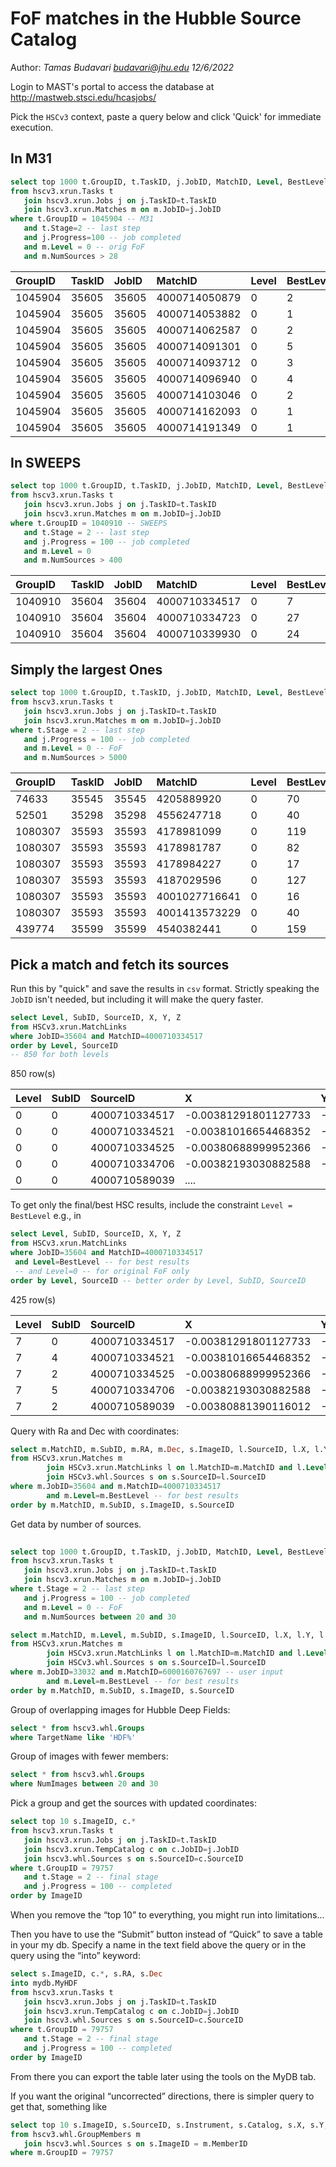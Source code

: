 # FoF matches in the Hubble Source Catalog

Author: *Tamas Budavari budavari@jhu.edu 12/6/2022*

Login to MAST's portal to access the database at <http://mastweb.stsci.edu/hcasjobs/>

Pick the `HSCv3` context, paste a query below and click 'Quick' for immediate execution.

## In M31

```SQL
select top 1000 t.GroupID, t.TaskID, j.JobID, MatchID, Level, BestLevel, NumSources
from hscv3.xrun.Tasks t 
   join hscv3.xrun.Jobs j on j.TaskID=t.TaskID
   join hscv3.xrun.Matches m on m.JobID=j.JobID
where t.GroupID = 1045904 -- M31 
   and t.Stage=2 -- last step
   and j.Progress=100 -- job completed
   and m.Level = 0 -- orig FoF
   and m.NumSources > 28
```

| GroupID | TaskID | JobID | MatchID       | Level | BestLevel | NumSources |
| :------ | :----- | :---- | :------------ | :---- | :-------- | :--------- |
| 1045904 | 35605  | 35605 | 4000714050879 | 0     | 2         | 29         |
| 1045904 | 35605  | 35605 | 4000714053882 | 0     | 1         | 29         |
| 1045904 | 35605  | 35605 | 4000714062587 | 0     | 2         | 29         |
| 1045904 | 35605  | 35605 | 4000714091301 | 0     | 5         | 34         |
| 1045904 | 35605  | 35605 | 4000714093712 | 0     | 3         | 29         |
| 1045904 | 35605  | 35605 | 4000714096940 | 0     | 4         | 30         |
| 1045904 | 35605  | 35605 | 4000714103046 | 0     | 2         | 29         |
| 1045904 | 35605  | 35605 | 4000714162093 | 0     | 1         | 29         |
| 1045904 | 35605  | 35605 | 4000714191349 | 0     | 1         | 29         |

## In SWEEPS

```SQL
select top 1000 t.GroupID, t.TaskID, j.JobID, MatchID, Level, BestLevel, NumSources
from hscv3.xrun.Tasks t 
   join hscv3.xrun.Jobs j on j.TaskID=t.TaskID
   join hscv3.xrun.Matches m on m.JobID=j.JobID
where t.GroupID = 1040910 -- SWEEPS
   and t.Stage = 2 -- last step
   and j.Progress = 100 -- job completed
   and m.Level = 0 
   and m.NumSources > 400
```

| GroupID | TaskID | JobID | MatchID       | Level | BestLevel | NumSources |
| :------ | :----- | :---- | :------------ | :---- | :-------- | :--------- |
| 1040910 | 35604  | 35604 | 4000710334517 | 0     | 7         | 425        |
| 1040910 | 35604  | 35604 | 4000710334723 | 0     | 27        | 458        |
| 1040910 | 35604  | 35604 | 4000710339930 | 0     | 24        | 424        |

## Simply the largest Ones

```SQL
select top 1000 t.GroupID, t.TaskID, j.JobID, MatchID, Level, BestLevel, NumSources
from hscv3.xrun.Tasks t 
   join hscv3.xrun.Jobs j on j.TaskID=t.TaskID
   join hscv3.xrun.Matches m on m.JobID=j.JobID
where t.Stage = 2 -- last step
   and j.Progress = 100 -- job completed
   and m.Level = 0 -- FoF
   and m.NumSources > 5000
```

| GroupID | TaskID | JobID | MatchID       | Level | BestLevel | NumSources |
| :------ | :----- | :---- | :------------ | :---- | :-------- | :--------- |
| 74633   | 35545  | 35545 | 4205889920    | 0     | 70        | 6526       |
| 52501   | 35298  | 35298 | 4556247718    | 0     | 40        | 5739       |
| 1080307 | 35593  | 35593 | 4178981099    | 0     | 119       | 24576      |
| 1080307 | 35593  | 35593 | 4178981787    | 0     | 82        | 6002       |
| 1080307 | 35593  | 35593 | 4178984227    | 0     | 17        | 7046       |
| 1080307 | 35593  | 35593 | 4187029596    | 0     | 127       | 5313       |
| 1080307 | 35593  | 35593 | 4001027716641 | 0     | 16        | 14479      |
| 1080307 | 35593  | 35593 | 4001413573229 | 0     | 40        | 15780      |
| 439774  | 35599  | 35599 | 4540382441    | 0     | 159       | 5136       |

## Pick a match and fetch its sources

Run this by "quick" and save the results in `csv` format. Strictly speaking the `JobID` isn't needed, but including it will make the query faster.

```SQL
select Level, SubID, SourceID, X, Y, Z
from HSCv3.xrun.MatchLinks
where JobID=35604 and MatchID=4000710334517
order by Level, SourceID
-- 850 for both levels
```

850 row(s)

| Level | SubID | SourceID      | X                    | Y                  | Z                  |
| :---- | :---- | :------------ | :------------------- | :----------------- | :----------------- |
| 0     | 0     | 4000710334517 | -0.00381291801127733 | -0.873027769556957 | -0.487655590800151 |
| 0     | 0     | 4000710334521 | -0.00381016654468352 | -0.873027869172163 | -0.487655433969123 |
| 0     | 0     | 4000710334525 | -0.00380688999952366 | -0.873028113194516 | -0.487655022695916 |
| 0     | 0     | 4000710334706 | -0.00382193030882588 | -0.873027610348576 | -0.487655805274346 |
| 0     | 0     | 4000710589039 | ....                 |                    |                    |

To get only the final/best HSC results, include the constraint `Level = BestLevel` e.g., in

```SQL
select Level, SubID, SourceID, X, Y, Z
from HSCv3.xrun.MatchLinks
where JobID=35604 and MatchID=4000710334517
 and Level=BestLevel -- for best results 
 -- and Level=0 -- for original FoF only
order by Level, SourceID -- better order by Level, SubID, SourceID
```

425 row(s)

| Level | SubID | SourceID      | X                    | Y                  | Z                  |
| :---- | :---- | :------------ | :------------------- | :----------------- | :----------------- |
| 7     | 0     | 4000710334517 | -0.00381291801127733 | -0.873027769556957 | -0.487655590800151 |
| 7     | 4     | 4000710334521 | -0.00381016654468352 | -0.873027869172163 | -0.487655433969123 |
| 7     | 2     | 4000710334525 | -0.00380688999952366 | -0.873028113194516 | -0.487655022695916 |
| 7     | 5     | 4000710334706 | -0.00382193030882588 | -0.873027610348576 | -0.487655805274346 |
| 7     | 2     | 4000710589039 | -0.00380881390116012 | -0.873027973773998 | -0.487655257271705 |

Query with Ra and Dec with coordinates:

```SQL
select m.MatchID, m.SubID, m.RA, m.Dec, s.ImageID, l.SourceID, l.X, l.Y, l.Z, s.sigma
from HSCv3.xrun.Matches m
        join HSCv3.xrun.MatchLinks l on l.MatchID=m.MatchID and l.Level=m.Level and l.JobID=m.JobID and l.SubID=m.SubID
        join HSCv3.whl.Sources s on s.SourceID=l.SourceID
where m.JobID=35604 and m.MatchID=4000710334517
        and m.Level=m.BestLevel -- for best results
order by m.MatchID, m.SubID, s.ImageID, s.SourceID
```

Get data by number of sources.
``` SQL
 
select top 1000 t.GroupID, t.TaskID, j.JobID, MatchID, Level, BestLevel, NumSources
from hscv3.xrun.Tasks t
   join hscv3.xrun.Jobs j on j.TaskID=t.TaskID
   join hscv3.xrun.Matches m on m.JobID=j.JobID
where t.Stage = 2 -- last step
   and j.Progress = 100 -- job completed
   and m.Level = 0 -- FoF
   and m.NumSources between 20 and 30
```

``` SQL
select m.MatchID, m.Level, m.SubID, s.ImageID, l.SourceID, l.X, l.Y, l.Z, s.Sigma, s.RA, s.Dec
from HSCv3.xrun.Matches m
        join HSCv3.xrun.MatchLinks l on l.MatchID=m.MatchID and l.Level=m.Level and l.JobID=m.JobID and l.SubID=m.SubID
        join HSCv3.whl.Sources s on s.SourceID=l.SourceID
where m.JobID=33032 and m.MatchID=6000160767697 -- user input
        and m.Level=m.BestLevel -- for best results
order by m.MatchID, m.SubID, s.ImageID, s.SourceID
```

Group of overlapping images for Hubble Deep Fields:

``` SQL
select * from hscv3.whl.Groups
where TargetName like 'HDF%'
```

Group of images with fewer members:

``` sql
select * from hscv3.whl.Groups
where NumImages between 20 and 30
```

Pick a group and get the sources with updated coordinates:

```sql
select top 10 s.ImageID, c.*
from hscv3.xrun.Tasks t
   join hscv3.xrun.Jobs j on j.TaskID=t.TaskID
   join hscv3.xrun.TempCatalog c on c.JobID=j.JobID
   join hscv3.whl.Sources s on s.SourceID=c.SourceID
where t.GroupID = 79757
   and t.Stage = 2 -- final stage
   and j.Progress = 100 -- completed
order by ImageID
```

When you remove the “top 10” to everything, you might run into limitations...

Then you have to use the “Submit” button instead of “Quick” to save a table in your my db. Specify a name in the text field above the query or in the query using the “into” keyword:

```sql
select s.ImageID, c.*, s.RA, s.Dec
into mydb.MyHDF
from hscv3.xrun.Tasks t
   join hscv3.xrun.Jobs j on j.TaskID=t.TaskID
   join hscv3.xrun.TempCatalog c on c.JobID=j.JobID
   join hscv3.whl.Sources s on s.SourceID=c.SourceID
where t.GroupID = 79757
   and t.Stage = 2 -- final stage
   and j.Progress = 100 -- completed
order by ImageID
```

From there you can export the table later using the tools on the MyDB tab.

If you want the original “uncorrected” directions, there is simpler query to get that, something like

```sql
select top 10 s.ImageID, s.SourceID, s.Instrument, s.Catalog, s.X, s.Y, s.Z, s.Sigma, s.Counts
from hscv3.whl.GroupMembers m
   join hscv3.whl.Sources s on s.ImageID = m.MemberID
where m.GroupID = 79757
```